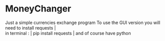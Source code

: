 # MoneyChanger
Just a simple currencies exchange program
To use the GUI version you will need to install requests |  
in terminal : | pip install requests | 
and of course have python
